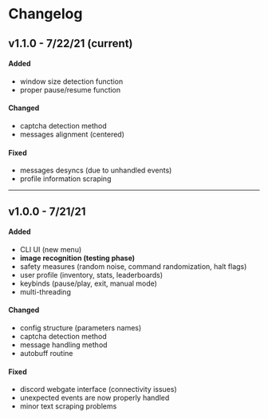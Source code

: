 # Changelog

##  v1.1.0 - 7/22/21 (current)
#### **Added**
- window size detection function
- proper pause/resume function
#### **Changed**
- captcha detection method
- messages alignment (centered)
#### **Fixed**
- messages desyncs (due to unhandled events)
- profile information scraping 

<hr>

##  v1.0.0 - 7/21/21 
#### **Added**
- CLI UI (new menu)
- **image recognition (testing phase)**
- safety measures (random noise, command randomization, halt flags)
- user profile (inventory, stats, leaderboards)
- keybinds (pause/play, exit, manual mode)
- multi-threading 
#### **Changed**
- config structure (parameters names)
- captcha detection method
- message handling method
- autobuff routine
#### **Fixed**
- discord webgate interface (connectivity issues)
- unexpected events are now properly handled
- minor text scraping problems